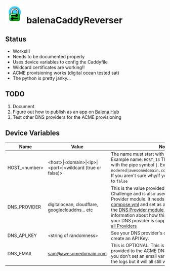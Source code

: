 # <img src="caddy-dumb.png" alt="crappy caddy logo" width="60" /> balenaCaddyReverser

## Status
* Works!!!
* Needs to be documented properly
* Uses device variables to config the Caddyfile
* Wildcard certificates are working!!
* ACME provisioning works (digital ocean tested sat)
* The python is pretty janky...

## TODO
1. Document
2. Figure out how to publish as an app on [Balena Hub](https://hub.balena.io)
3. Test other DNS providers for the ACME provisioning

## Device Variables
|Name|Value|Notes|
|---|---|---|
|HOST_\<number>| \<host>\|\<domain>\|\<ip>\|\<port>\|\<wildcard (true or false)>|The name must start with `HOST_` and have a number. Example name: `HOST_13` The values must separated with the pipe symbol `\|`. Example value: `nodered\|awesomedomain.com\|192.168.0.13\|4200\|true` If you aren't sure why/if you need a wildcard... set it to `false`|
|DNS_PROVIDER|digitalocean, cloudflare, googleclouddns... etc|This is the value provided to the ACME DNS Challenge and is also used to build the DNS Provider module. It needs to be set in the [docker-compose.yml](./docker-compose.yml) and set as a device variable. Check the [DNS Provider module WIKI](https://caddy.community/t/how-to-use-dns-provider-modules-in-caddy-2/8148) for general information about how this works and to find out if your DNS provider is supported. [Quick Link: List of all Providers](https://github.com/orgs/caddy-dns/repositories?type=all)|
|DNS_API_KEY|\<string of randomness>|See your DNS provider's doccumentation on how to create an API Key.|
|DNS_EMAIL|sam@awesomedomain.com|This is OPTIONAL. This is the email address provided to the ACME DNS Challenge process. If you don't set an email variable you'll get a WARN in the logs but it will all still work.|
